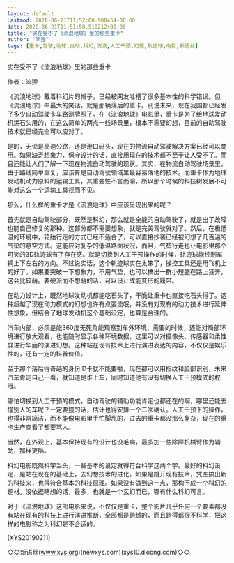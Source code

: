 ```yaml
---
layout: default
Lastmod: 2020-06-21T11:52:00.900454+00:00
date: 2020-06-21T11:51:58.510212+00:00
title: "实在受不了《流浪地球》里的那些重卡"
author: "笨狸"
tags: [重卡,驾驶,地球,自动,科幻,流浪,人工干预,幻想,轨迹球,电影,新语丝]
---
```


实在受不了《流浪地球》里的那些重卡

作者：笨狸

《流浪地球》戴着科幻片的帽子，已经被网友吐槽了很多基本性的科学错误。但《流浪地球》中最大的笑话，就是那辆落后的重卡。别说未来，现在我国都已经发了多少自动驾驶卡车路测牌照了。在《流浪地球》电影里，重卡是为了给地球发动机运石头用的，在这么简单的两点一线场景里，根本不需要幻想，目前的自动驾驶技术就已经完全可以应对了。

是的，无论是高速公路，还是港口码头，现在的物流自动驾驶解决方案已经可以商用。如果缺乏想象力，保守设计的话，直接用现在的技术都不至于让人受不了。而且还能让人们了解一下现在物流自动驾驶的现状。其实，在物流自动驾驶场景里，由于路线简单重复，应该算是自动驾驶领域里最容易落地的技术。而重卡作为地球发动机动力原料的运输工具，其重要性不言而喻，所以那个时候的科技树发展不可能对这么一个运输工具视而不见。

那么，什么样的重卡才是《流浪地球》中应该呈现出来的呢？

首先就是自动驾驶部分，既然是科幻，那么就是全能的自动驾驶了，就是出了故障也能自己修复的那种。这部分都不需要想象，就是完美驾驶就对了。然后，在极低温的环境中，轮胎行走的方式已经不适合了，可以直接抄袭已经被幻想了几百遍的气垫的悬空方式。这能应对复杂的低温路面状况，而且，气垫行走也让电影里那个可笑的3D轨迹球有了存在感。就是切换到人工干预操作的时候，轨迹球能控制车辆上下左右的方向。不过说实话，这个轨迹球实在太笨了，操控工具还是用飞机上的好了。如果要突破一下想象力，不用气垫，也可以搞出一群小短腿在路上狂奔，这会比较萌。要硬派而不想萌的话，可以设计成能变形的履带。

在动力设计上，既然地球发动机都能吃石头了，干脆让重卡也直接吃石头得了。这种超越了现在动力模式的幻想也许有点耍流氓，并没有对现有的动力技术进行延伸性想象，但结合了地球发动机这个基础设定，也算是合理的。

汽车内部，必须是能360度无死角能观察到车外环境，需要的时候，还能对局部环境进行放大观看，也能随时显示各种环境数据。这里可以对摄像头、传感器和柔性屏进行华丽的演进幻想。这种站在现有技术上进行演进表达的内容，不仅仅是娱乐性的，还有一定的科普价值。

至于那个落后得奇葩的身份ID卡就不能要啦，现在都可以用指纹和脸部识别，未来汽车肯定自己一看，就知道是谁上车，同时知道他有没有切换人工干预模式的权限。

哪怕切换到人工干预的模式，自动驾驶的辅助功能肯定也都还在的啊，哪里还能去撞别人的车呢？一定要撞的话，估计也得安排一个二次确认。人工干预下的操作，也得非常简洁，而不能像电影里手忙脚乱的，过去的重卡都没那么复杂，现在的重卡生产商看了都要骂人。

当然，在外观上，基本保持现有的设计也没毛病，最多加一些除障机械臂作为辅助，那样更酷。

科幻电影既然科字当头，一些基本的设定就得符合科学这两个字。最好的科幻设定，是站在现在的基础上，去幻想技术的进化。如果是跳开现有技术，凭空搞出新的科技来，也得符合基本的科技原理。如果没有做到这一点，那构不成一个科幻的题材。没依据瞎想的话，最多，也就是一个玄幻而已，哪有什么科幻可言。

对于《流浪地球》这部电影来说，不仅仅是重卡，整个影片几乎任何一个要素都没有站在现有的科技上进行演进推断，全部都是跨越的，而且跨得都很不科学，把这样的电影称之为科幻是不合适的。

(XYS20190211)

◇◇新语丝(www.xys.org)(newxys.com)(xys10.dxiong.com)◇◇

